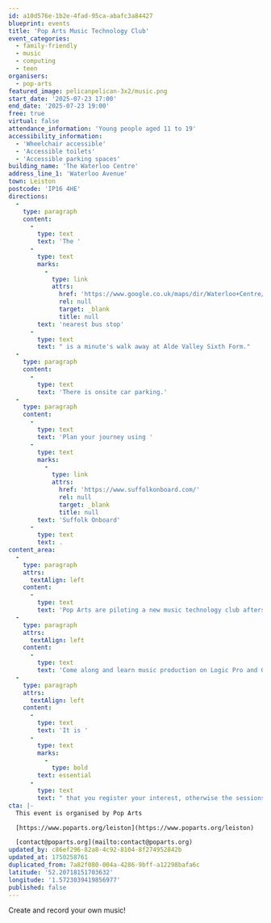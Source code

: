 ```yaml
---
id: a10d576e-1b2e-4fad-95ca-abafc3a84427
blueprint: events
title: 'Pop Arts Music Technology Club'
event_categories:
  - family-friendly
  - music
  - computing
  - teen
organisers:
  - pop-arts
featured_image: pelicanpelican-3x2/music.png
start_date: '2025-07-23 17:00'
end_date: '2025-07-23 19:00'
free: true
virtual: false
attendance_information: 'Young people aged 11 to 19'
accessibility_information:
  - 'Wheelchair accessible'
  - 'Accessible toilets'
  - 'Accessible parking spaces'
building_name: 'The Waterloo Centre'
address_line_1: 'Waterloo Avenue'
town: Leiston
postcode: 'IP16 4HE'
directions:
  -
    type: paragraph
    content:
      -
        type: text
        text: 'The '
      -
        type: text
        marks:
          -
            type: link
            attrs:
              href: 'https://www.google.co.uk/maps/dir/Waterloo+Centre/Alde+Valley+Sixth+Form,+Leiston+IP16+4HF/@52.2070632,1.5696754,17z/data=!4m13!4m12!1m5!1m1!1s0x47da273bffdf3ca7:0x637e40a19c51e4aa!2m2!1d1.5722493!2d52.2070684!1m5!1m1!1s0x47da278e8324ea63:0x4fac248eaf39a1eb!2m2!1d1.572119!2d52.207539?entry=ttu&g_ep=EgoyMDI1MDYxNS4wIKXMDSoASAFQAw%3D%3D'
              rel: null
              target: _blank
              title: null
        text: 'nearest bus stop'
      -
        type: text
        text: " is a minute's walk away at Alde Valley Sixth Form."
  -
    type: paragraph
    content:
      -
        type: text
        text: 'There is onsite car parking.'
  -
    type: paragraph
    content:
      -
        type: text
        text: 'Plan your journey using '
      -
        type: text
        marks:
          -
            type: link
            attrs:
              href: 'https://www.suffolkonboard.com/'
              rel: null
              target: _blank
              title: null
        text: 'Suffolk Onboard'
      -
        type: text
        text: .
content_area:
  -
    type: paragraph
    attrs:
      textAlign: left
    content:
      -
        type: text
        text: 'Pop Arts are piloting a new music technology club afterschool in Leiston. '
  -
    type: paragraph
    attrs:
      textAlign: left
    content:
      -
        type: text
        text: 'Come along and learn music production on Logic Pro and Garage Band. Experiment with syths, drum machines and more!'
  -
    type: paragraph
    attrs:
      textAlign: left
    content:
      -
        type: text
        text: 'It is '
      -
        type: text
        marks:
          -
            type: bold
        text: essential
      -
        type: text
        text: " that you register your interest, otherwise the sessions won't go ahead!"
cta: |-
  This event is organised by Pop Arts

  [https://www.poparts.org/leiston](https://www.poparts.org/leiston)

  [contact@poparts.org](mailto:contact@poparts.org)
updated_by: c86ef296-82a8-4c92-8104-8f274952842b
updated_at: 1750258761
duplicated_from: 7a82f080-004a-4286-9bff-a12298bafa6c
latitude: '52.20718151703632'
longitude: '1.5723039419856977'
published: false
---
```

Create and record your own music!